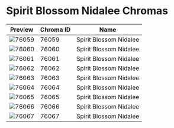 # Spirit Blossom Nidalee Chromas



| Preview | Chroma ID | Name |
|---------|-----------|------|
| ![76059](https://raw.communitydragon.org/latest/plugins/rcp-be-lol-game-data/global/default/v1/champion-chroma-images/76/76059.png) | 76059 | Spirit Blossom Nidalee |
| ![76060](https://raw.communitydragon.org/latest/plugins/rcp-be-lol-game-data/global/default/v1/champion-chroma-images/76/76060.png) | 76060 | Spirit Blossom Nidalee |
| ![76061](https://raw.communitydragon.org/latest/plugins/rcp-be-lol-game-data/global/default/v1/champion-chroma-images/76/76061.png) | 76061 | Spirit Blossom Nidalee |
| ![76062](https://raw.communitydragon.org/latest/plugins/rcp-be-lol-game-data/global/default/v1/champion-chroma-images/76/76062.png) | 76062 | Spirit Blossom Nidalee |
| ![76063](https://raw.communitydragon.org/latest/plugins/rcp-be-lol-game-data/global/default/v1/champion-chroma-images/76/76063.png) | 76063 | Spirit Blossom Nidalee |
| ![76064](https://raw.communitydragon.org/latest/plugins/rcp-be-lol-game-data/global/default/v1/champion-chroma-images/76/76064.png) | 76064 | Spirit Blossom Nidalee |
| ![76065](https://raw.communitydragon.org/latest/plugins/rcp-be-lol-game-data/global/default/v1/champion-chroma-images/76/76065.png) | 76065 | Spirit Blossom Nidalee |
| ![76066](https://raw.communitydragon.org/latest/plugins/rcp-be-lol-game-data/global/default/v1/champion-chroma-images/76/76066.png) | 76066 | Spirit Blossom Nidalee |
| ![76067](https://raw.communitydragon.org/latest/plugins/rcp-be-lol-game-data/global/default/v1/champion-chroma-images/76/76067.png) | 76067 | Spirit Blossom Nidalee |